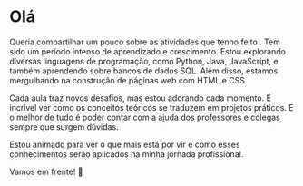 # Olá 

Queria compartilhar um pouco sobre as atividades que tenho feito . Tem sido um período intenso de aprendizado e crescimento. Estou explorando diversas linguagens de programação, como Python, Java, JavaScript, e também aprendendo sobre bancos de dados SQL. Além disso, estamos mergulhando na construção de páginas web com HTML e CSS.

Cada aula traz novos desafios, mas estou adorando cada momento. É incrível ver como os conceitos teóricos se traduzem em projetos práticos. E o melhor de tudo é poder contar com a ajuda dos professores e colegas sempre que surgem dúvidas.

Estou animado para ver o que mais está por vir e como esses conhecimentos serão aplicados na minha jornada profissional.

Vamos em frente! 🚀
